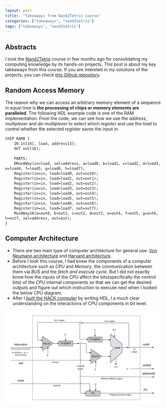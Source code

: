 ```yaml
---
layout: post
title:  "Takeaways from Nand2Tetris course"
categories: ["takeaways", "nand2tetris"]
tags: ["takeaways", "nand2tetris"]
---
```


## Abstracts

I took the [Nand2Tetris](https://www.coursera.org/learn/build-a-computer) course in few months ago for consolidating my computing knowledge by its hands-on projects. This post is about my key takeaways from this course. If you are intereted in my solutions of the projects, you can check [this Github repository](https://github.com/timyiu478/nand2tetris).

## Random Access Memory

The reason why we can access an arbitrary memory element of a sequence in equal time is **the processing of chips or memory elements are paralleled**. The following HDL example code is one of the RAM implementation. From the code, we can see how we use the *address*, *multiplexer* and *de-multiplexer* to select which *register* and use the *load* to control whether the selected *register* saves the input *in*.


```
CHIP RAM8 {
    IN in[16], load, address[3];
    OUT out[16];

    PARTS:
    DMux8Way(in=load, sel=address, a=load0, b=load1, c=load2, d=load3, e=load4, f=load5, g=load6, h=load7);
    Register(in=in, load=load0, out=out0);
    Register(in=in, load=load1, out=out1);
    Register(in=in, load=load2, out=out2);
    Register(in=in, load=load3, out=out3);
    Register(in=in, load=load4, out=out4);
    Register(in=in, load=load5, out=out5);
    Register(in=in, load=load6, out=out6);
    Register(in=in, load=load7, out=out7);
    Mux8Way16(a=out0, b=out1, c=out2, d=out3, e=out4, f=out5, g=out6, h=out7, sel=address, out=out);
}
```

## Computer Architecture

- There are two main type of computer architecture for general use: [Von Neumann architecture](https://en.wikipedia.org/wiki/Von_Neumann_architecture) and [Harvard architecture](https://en.wikipedia.org/wiki/Harvard_architecture).
- Before I took this course, I had knew the components of a computer architecture such as *CPU* and *Memory*, the communication between them via *BUS* and the *fetch and execute cycle*. But I did not exactly know how the inputs of the *CPU* affect the bits(specifically the control bits) of the *CPU* internal components so that we can get the desired outputs and figure out which instruction to execute next when I looked the below CPU diagram.
- After I [built the HACK computer](https://github.com/timyiu478/nand2tetris/blob/main/projects/05/CPU.hdl) by writing *HDL*, I a much clear understanding on the interactions of CPU components in *bit* level.

![computer_architecture](/assets/img/nand2tetris/cpu.png)

